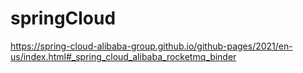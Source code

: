 # springCloud 

https://spring-cloud-alibaba-group.github.io/github-pages/2021/en-us/index.html#_spring_cloud_alibaba_rocketmq_binder